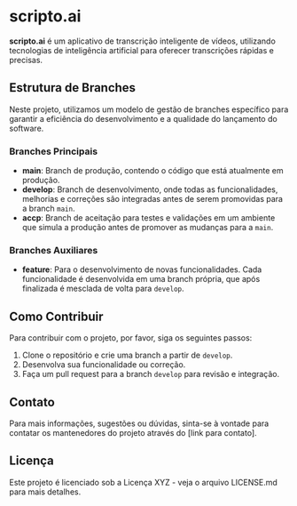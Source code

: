 # scripto.ai

**scripto.ai** é um aplicativo de transcrição inteligente de vídeos, utilizando tecnologias de inteligência artificial para oferecer transcrições rápidas e precisas.

## Estrutura de Branches

Neste projeto, utilizamos um modelo de gestão de branches específico para garantir a eficiência do desenvolvimento e a qualidade do lançamento do software.

### Branches Principais

- **main**: Branch de produção, contendo o código que está atualmente em produção.
- **develop**: Branch de desenvolvimento, onde todas as funcionalidades, melhorias e correções são integradas antes de serem promovidas para a branch `main`.
- **accp**: Branch de aceitação para testes e validações em um ambiente que simula a produção antes de promover as mudanças para a `main`.

### Branches Auxiliares

- **feature**: Para o desenvolvimento de novas funcionalidades. Cada funcionalidade é desenvolvida em uma branch própria, que após finalizada é mesclada de volta para `develop`.

## Como Contribuir

Para contribuir com o projeto, por favor, siga os seguintes passos:
1. Clone o repositório e crie uma branch a partir de `develop`.
2. Desenvolva sua funcionalidade ou correção.
3. Faça um pull request para a branch `develop` para revisão e integração.

## Contato

Para mais informações, sugestões ou dúvidas, sinta-se à vontade para contatar os mantenedores do projeto através do [link para contato].

## Licença

Este projeto é licenciado sob a Licença XYZ - veja o arquivo LICENSE.md para mais detalhes.

